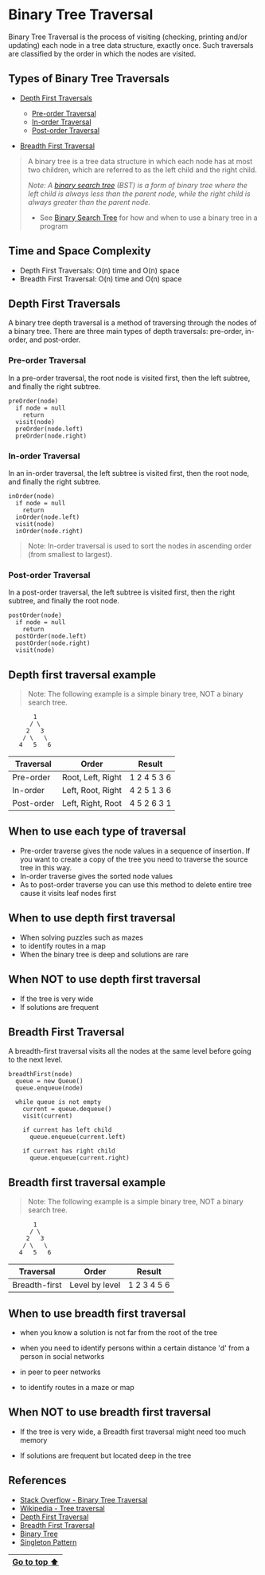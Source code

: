 # Binary Tree Traversal

Binary Tree Traversal is the process of visiting (checking, printing and/or updating) each node in a tree data structure, exactly once. Such traversals are classified by the order in which the nodes are visited.

## Types of Binary Tree Traversals

- [Depth First Traversals](#depth-first-traversals)

  - [Pre-order Traversal](#pre-order-traversal)
  - [In-order Traversal](#in-order-traversal)
  - [Post-order Traversal](#post-order-traversal)

- [Breadth First Traversal](#breadth-first-traversal)

> A binary tree is a tree data structure in which each node has at most two children, which are referred to as the left child and the right child.
>
> _Note: A [binary search tree](./BINARY-SEARCH-TREE.md) (BST) is a form of binary tree where the left child is always less than the parent node, while the right child is always greater than the parent node._
>
> - See [Binary Search Tree](./BINARY-SEARCH-TREE.md) for how and when to use a binary tree in a program

## Time and Space Complexity

- Depth First Traversals: O(n) time and O(n) space
- Breadth First Traversal: O(n) time and O(n) space

## Depth First Traversals

A binary tree depth traversal is a method of traversing through the nodes of a binary tree. There are three main types of depth traversals: pre-order, in-order, and post-order.

### Pre-order Traversal

In a pre-order traversal, the root node is visited first, then the left subtree, and finally the right subtree.

```text
preOrder(node)
  if node = null
    return
  visit(node)
  preOrder(node.left)
  preOrder(node.right)
```

### In-order Traversal

In an in-order traversal, the left subtree is visited first, then the root node, and finally the right subtree.

```text
inOrder(node)
  if node = null
    return
  inOrder(node.left)
  visit(node)
  inOrder(node.right)
```

> Note: In-order traversal is used to sort the nodes in ascending order (from smallest to largest).

### Post-order Traversal

In a post-order traversal, the left subtree is visited first, then the right subtree, and finally the root node.

```text
postOrder(node)
  if node = null
    return
  postOrder(node.left)
  postOrder(node.right)
  visit(node)
```

## Depth first traversal example

> Note: The following example is a simple binary tree, NOT a binary search tree.

```text
       1
      / \
     2   3
    / \   \
   4   5   6
```

| Traversal  | Order             | Result      |
| ---------- | ----------------- | ----------- |
| Pre-order  | Root, Left, Right | 1 2 4 5 3 6 |
| In-order   | Left, Root, Right | 4 2 5 1 3 6 |
| Post-order | Left, Right, Root | 4 5 2 6 3 1 |

## When to use each type of traversal

- Pre-order traverse gives the node values in a sequence of insertion. If you want to create a copy of the tree you need to traverse the source tree in this way.
- In-order traverse gives the sorted node values
- As to post-order traverse you can use this method to delete entire tree cause it visits leaf nodes first

## When to use depth first traversal

- When solving puzzles such as mazes
- to identify routes in a map
- When the binary tree is deep and solutions are rare

## When NOT to use depth first traversal

- If the tree is very wide
- If solutions are frequent

## Breadth First Traversal

A breadth-first traversal visits all the nodes at the same level before going to the next level.

```text
breadthFirst(node)
  queue = new Queue()
  queue.enqueue(node)

  while queue is not empty
    current = queue.dequeue()
    visit(current)

    if current has left child
      queue.enqueue(current.left)

    if current has right child
      queue.enqueue(current.right)
```

## Breadth first traversal example

> Note: The following example is a simple binary tree, NOT a binary search tree.

```text
       1
      / \
     2   3
    / \   \
   4   5   6
```

| Traversal     | Order          | Result      |
| ------------- | -------------- | ----------- |
| Breadth-first | Level by level | 1 2 3 4 5 6 |

## When to use breadth first traversal

- when you know a solution is not far from the root of the tree

- when you need to identify persons within a certain distance 'd' from a person in social networks

- in peer to peer networks

- to identify routes in a maze or map

## When NOT to use breadth first traversal

- If the tree is very wide, a Breadth first traversal might need too much memory

- If solutions are frequent but located deep in the tree

## References

- [Stack Overflow - Binary Tree Traversal](https://stackoverflow.com/questions/3332947/what-are-the-practical-factors-to-consider-when-choosing-between-depth-first-sea)
- [Wikipedia - Tree traversal](https://en.wikipedia.org/wiki/Tree_traversal)
- [Depth First Traversal](https://en.wikipedia.org/wiki/Depth-first_search)
- [Breadth First Traversal](https://en.wikipedia.org/wiki/Breadth-first_search)
- [Binary Tree](https://en.wikipedia.org/wiki/Binary_tree#:~:text=A%20binary%20tree%20is%20a%20rooted%20tree%20that%20is%20also,to%20it%20a%20level%20below.)
- [Singleton Pattern](https://en.wikipedia.org/wiki/Singleton_pattern)

| **[Go to top ⬆](#binary-tree-traversal)** |
| ----------------------------------------- |
